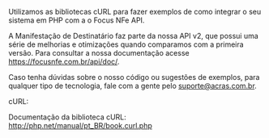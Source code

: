 Utilizamos as bibliotecas cURL para fazer exemplos de como integrar o seu sistema em PHP com a o Focus NFe API.

A Manifestação de Destinatário faz parte da nossa API v2, que possui uma série de melhorias e otimizações quando comparamos com a primeira versão. Para consultar a nossa documentação acesse https://focusnfe.com.br/api/doc/.

Caso tenha dúvidas sobre o nosso código ou sugestões de exemplos, para qualquer tipo de tecnologia, fale com a gente pelo suporte@acras.com.br.

cURL:

Documentação da biblioteca cURL: http://php.net/manual/pt_BR/book.curl.php
